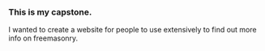 ### This is my capstone.
I wanted to create a website for people to use extensively to find out more info on freemasonry.
